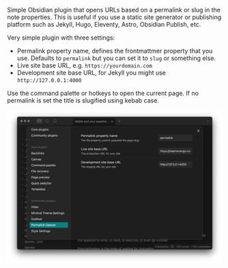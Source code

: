 Simple Obsidian plugin that opens URLs based on a permalink or slug in the note properties. This is useful if you use a static site generator or publishing platform such as Jekyll, Hugo, Eleventy, Astro, Obsidian Publish, etc.

Very simple plugin with three settings:

- Permalink property name, defines the frontmattmer property that you use. Defaults to `permalink` but you can set it to `slug` or something else.
- Live site base URL, e.g. `https://yourdomain.com`
- Development site base URL, for Jekyll you might use `http://127.0.0.1:4000`

Use the command palette or hotkeys to open the current page. If no permalink is set the title is slugified using kebab case.

![Permalink Opener](images/screenshot.png)
